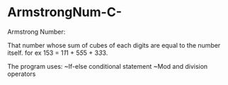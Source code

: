 # ArmstrongNum-C-

Armstrong Number:

That number whose sum of cubes of each digits are equal to the number itself.
for ex 153 = 1*1*1 + 5*5*5  + 3*3*3.

The program uses:
        ~If-else conditional statement
        ~Mod and division operators
